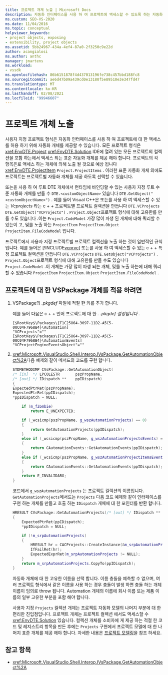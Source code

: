 ```yaml
---
title: 프로젝트 개체 노출 | Microsoft Docs
description: 자동화 인터페이스를 사용 하 여 프로젝트에 액세스할 수 있도록 하는 자동화 개체를 제공 하 여 Visual Studio에서 사용자 지정 프로젝트 형식에 대 한 개체를 노출 하는 방법을 알아봅니다.
ms.custom: SEO-VS-2020
ms.date: 11/04/2016
ms.topic: conceptual
helpviewer_keywords:
- project objects, exposing
- extensibility, project objects
ms.assetid: 5bb24967-434a-4ef4-87a0-2f3250c9e22d
author: acangialosi
ms.author: anthc
manager: jmartens
ms.workload:
- vssdk
ms.openlocfilehash: 86b6151878f4d437013196fe738c457bbd188fc8
ms.sourcegitcommit: ae6d47b09a439cd0e13180f5e89510e3e347fd47
ms.translationtype: MT
ms.contentlocale: ko-KR
ms.lasthandoff: 02/08/2021
ms.locfileid: "99946607"
---
```

# <a name="expose-project-objects"></a>프로젝트 개체 노출

사용자 지정 프로젝트 형식은 자동화 인터페이스를 사용 하 여 프로젝트에 대 한 액세스를 허용 하기 위해 자동화 개체를 제공할 수 있습니다. 모든 프로젝트 형식은 <xref:EnvDTE.Project> <xref:EnvDTE.Solution> IDE에 열려 있는 모든 프로젝트의 컬렉션을 포함 하는에서 액세스 되는 표준 자동화 개체를 제공 해야 합니다. 프로젝트의 각 항목은로 액세스 하는 개체에 의해 노출 될 것으로 예상 됩니다 <xref:EnvDTE.ProjectItem> `Project.ProjectItems` . 이러한 표준 자동화 개체 외에도 프로젝트는 프로젝트별 자동화 개체를 제공 하도록 선택할 수 있습니다.

또는을 사용 하 여 루트 DTE 개체에서 런타임에 바인딩할 수 있는 사용자 지정 루트 수준 자동화 개체를 만들 수 `DTE.<customObjectName>` 있습니다 `DTE.GetObject("<customObjectName>")` . 예를 들어 Visual C++은 또는를 사용 하 여 액세스할 수 있는 *Vcprojects* 라는 c + + 프로젝트별 프로젝트 컬렉션을 만듭니다 `DTE.VCProjects` `DTE.GetObject("VCProjects")` . `Project.Object`프로젝트 형식에 대해 고유한를 만들 수도 있습니다 .이는 `Project.CodeModel` 가장 많이 파생 된 개체에 대해 쿼리할 수 있는이 고, 및를 노출 하는 `ProjectItem` `ProjectItem.Object` `ProjectItem.FileCodeModel` 입니다.

프로젝트에서 사용자 지정 프로젝트별 프로젝트 컬렉션을 노출 하는 것이 일반적인 규칙입니다. 예를 들어은 [!INCLUDE[vcprvc](../../code-quality/includes/vcprvc_md.md)] 또는를 사용 하 여 액세스할 수 있는 c + + 특정 프로젝트 컬렉션을 만듭니다 `DTE.VCProjects` `DTE.GetObject("VCProjects")` . `Project.Object`프로젝트 형식에 대해 고유한를 만들 수도 있습니다 `Project.CodeModel` .이 개체는 가장 많이 파생 되는 개체, 및를 노출 하는에 대해 쿼리할 수 있습니다 `ProjectItem` `ProjectItem.Object` `ProjectItem.FileCodeModel` .

## <a name="to-contribute-a-vspackage-specific-object-for-a-project"></a>프로젝트에 대 한 VSPackage 개체를 적용 하려면

1. VSPackage의 *.pkgdef* 파일에 적절 한 키를 추가 합니다.

     예를 들어 다음은 c + + 언어 프로젝트에 대 한 *. .pkgdef 설정입니다* .

    ```
    [$RootKey$\Packages\{F1C25864-3097-11D2-A5C5-00C04F7968B4}\Automation]
    "VCProjects"=""
    [$RootKey$\Packages\{F1C25864-3097-11D2-A5C5-00C04F7968B4}\AutomationEvents]
    "VCProjectEngineEventsObject"=""
    ```

2. <xref:Microsoft.VisualStudio.Shell.Interop.IVsPackage.GetAutomationObject%2A>다음 예제와 같이 메서드의 코드를 구현 합니다.

    ```cpp
    STDMETHODIMP CVsPackage::GetAutomationObject(
    /* [in]  */ LPCOLESTR       pszPropName,
    /* [out] */ IDispatch **    ppIDispatch)
    {
    ExpectedPtrRet(pszPropName);
    ExpectedPtrRet(ppIDispatch);
    *ppIDispatch = NULL;

        if (m_fZombie)
            return E_UNEXPECTED;

        if (_wcsicmp(pszPropName, g_wszAutomationProjects) == 0)
        {
            return GetAutomationProjects(ppIDispatch);
        }
        else if (_wcsicmp(pszPropName, g_wszAutomationProjectsEvents) == 0)
        {
            return CAutomationEvents::GetAutomationEvents(ppIDispatch);
        }
        else if (_wcsicmp(pszPropName, g_wszAutomationProjectItemsEvents) == 0)
        {
            return CAutomationEvents::GetAutomationEvents(ppIDispatch);
        }
        return E_INVALIDARG;
    }
    ```

     코드에서 `g_wszAutomationProjects` 는 프로젝트 컬렉션의 이름입니다. `GetAutomationProjects`메서드는 `Projects` 다음 코드 예제와 같이 인터페이스를 구현 하는 개체를 만들고 호출 하는 `IDispatch` 개체에 대 한 포인터를 반환 합니다.

    ```cpp
    HRESULT CVsPackage::GetAutomationProjects(/* [out] */ IDispatch ** ppIDispatch)
    {
        ExpectedPtrRet(ppIDispatch);
        *ppIDispatch = NULL;

        if (!m_srpAutomationProjects)
        {
            HRESULT hr = CACProjects::CreateInstance(&m_srpAutomationProjects);
            IfFailRet(hr);
            ExpectedExprRet(m_srpAutomationProjects != NULL);
        }
        return m_srpAutomationProjects.CopyTo(ppIDispatch);
    }
    ```

     자동화 개체에 대 한 고유한 이름을 선택 합니다. 이름 충돌을 예측할 수 없으며, 여러 프로젝트 형식에서 같은 이름을 사용 하는 경우 충돌이 발생 하면 충돌 하는 개체 이름이 임의로 throw 됩니다. Automation 개체의 이름에 회사 이름 또는 제품 이름의 일부 고유한 부분을 포함 해야 합니다.

     사용자 지정 `Projects` 컬렉션 개체는 프로젝트 자동화 모델의 나머지 부분에 대 한 편리한 진입점입니다. 프로젝트 개체는 프로젝트 컬렉션 에서도 액세스할 수 <xref:EnvDTE.Solution> 있습니다. 컬렉션 개체를 소비자에 게 제공 하는 적절 한 코드 및 레지스트리 항목을 만든 후에는 `Projects` 구현에서 프로젝트 모델에 대 한 나머지 표준 개체를 제공 해야 합니다. 자세한 내용은 [프로젝트 모델링](../../extensibility/internals/project-modeling.md)을 참조 하세요.

## <a name="see-also"></a>참고 항목

- <xref:Microsoft.VisualStudio.Shell.Interop.IVsPackage.GetAutomationObject%2A>
